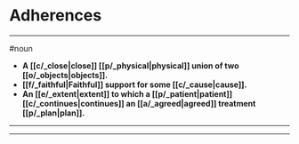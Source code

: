 # Adherences
---
#noun
- **A [[c/_close|close]] [[p/_physical|physical]] union of two [[o/_objects|objects]].**
- **[[f/_faithful|Faithful]] support for some [[c/_cause|cause]].**
- **An [[e/_extent|extent]] to which a [[p/_patient|patient]] [[c/_continues|continues]] an [[a/_agreed|agreed]] treatment [[p/_plan|plan]].**
---
---
